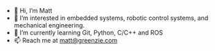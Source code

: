- 👋 Hi, I’m Matt
- 👀 I’m interested in embedded systems, robotic control systems, and mechanical engineering. 
- 🌱 I’m currently learning Git, Python, C/C++ and ROS
- 📫 Reach me at matt@greenzie.com


<!---
mfsurvilo/mfsurvilo is a ✨ special ✨ repository because its `README.md` (this file) appears on your GitHub profile.
You can click the Preview link to take a look at your changes.
--->
